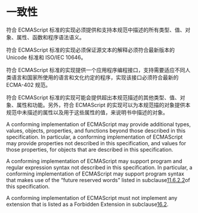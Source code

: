 # 一致性

符合 ECMAScript 标准的实现必须提供和支持本规范中描述的所有类型、值、对象、属性、函数和程序语法语义。

符合 ECMAScript 标准的实现必须保证源文本的解释必须符合最新版本的 Unicode 标准和 ISO/IEC 10646。

符合 ECMAScript 标准的实现提供一个应用程序编程接口，支持需要适应不同人类语言和国家所使用的语言和文化约定的程序，实现该接口必须符合最新的 ECMA-402 规范。

符合 ECMAScript 标准的实现可能会提供超出本规范描述的其他类型、值、对象、属性和功能。另外，符合 ECMAScript 的实现可以为本规范描的对象提供本规范中未描述的属性以及用于这些属性的值，来说明书中描述的对象。

A conforming implementation of ECMAScript may provide additional types, values, objects, properties, and functions beyond those described in this specification. In particular, a conforming implementation of ECMAScript may provide properties not described in this specification, and values for those properties, for objects that are described in this specification.

A conforming implementation of ECMAScript may support program and regular expression syntax not described in this specification. In particular, a conforming implementation of ECMAScript may support program syntax that makes use of the “future reserved words” listed in subclause[11.6.2.2](http://www.ecma-international.org/ecma-262/8.0/index.html#sec-future-reserved-words)of this specification.

A conforming implementation of ECMAScript must not implement any extension that is listed as a Forbidden Extension in subclause[16.2](http://www.ecma-international.org/ecma-262/8.0/index.html#sec-forbidden-extensions).

